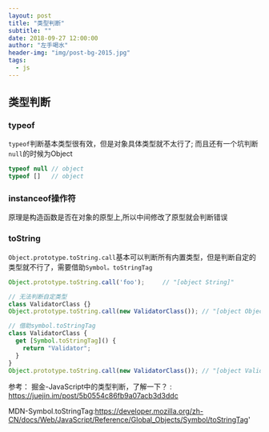 ```yaml
---
layout: post
title: "类型判断"
subtitle: ""
date: 2018-09-27 12:00:00
author: "左手喝水"
header-img: "img/post-bg-2015.jpg"
tags:
  - js
---
```



## 类型判断

### typeof

`typeof`判断基本类型很有效，但是对象具体类型就不太行了;
而且还有一个坑判断`null`的时候为Object

``` js
typeof null // object
typeof []   // object
```

### instanceof操作符

原理是构造函数是否在对象的原型上,所以中间修改了原型就会判断错误

###  toString

`Object.prototype.toString.call`基本可以判断所有内置类型，但是判断自定的类型就不行了，需要借助`Symbol。toStringTag`

```js
Object.prototype.toString.call('foo');     // "[object String]"

// 无法判断自定类型
class ValidatorClass {}
Object.prototype.toString.call(new ValidatorClass()); // "[object Object]"

// 借助symbol.toStringTag
class ValidatorClass {
  get [Symbol.toStringTag]() {
    return "Validator";
  }
}
Object.prototype.toString.call(new ValidatorClass()); // "[object Validator]"
```

参考：
掘金-JavaScript中的类型判断，了解一下？
: <https://juejin.im/post/5b0554c86fb9a07acb3d3ddc>  

MDN-Symbol.toStringTag:<https://developer.mozilla.org/zh-CN/docs/Web/JavaScript/Reference/Global_Objects/Symbol/toStringTag>'
